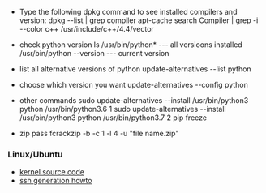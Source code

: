 - Type the following dpkg command to see installed compilers and version:
dpkg --list | grep compiler
apt-cache search Compiler | grep -i --color c++
/usr/include/c++/4.4/vector

- check python version
ls /usr/bin/python* --- all versioons installed
/usr/bin/python --version --- current version

- list all alternative versions of python
update-alternatives --list python

- choose which version you want
update-alternatives --config python

- other commands
sudo update-alternatives --install /usr/bin/python3 python /usr/bin/python3.6 1
sudo update-alternatives --install /usr/bin/python3 python /usr/bin/python3.7 2
pip freeze 


- zip pass
fcrackzip -b -c 1 -l 4 -u "file name.zip"

### Linux/Ubuntu
- [kernel source code](https://elixir.bootlin.com/linux/v3.14/source/include/linux/syscalls.h#L175)
- [ssh generation howto](https://www.ssh.com/ssh/keygen/)